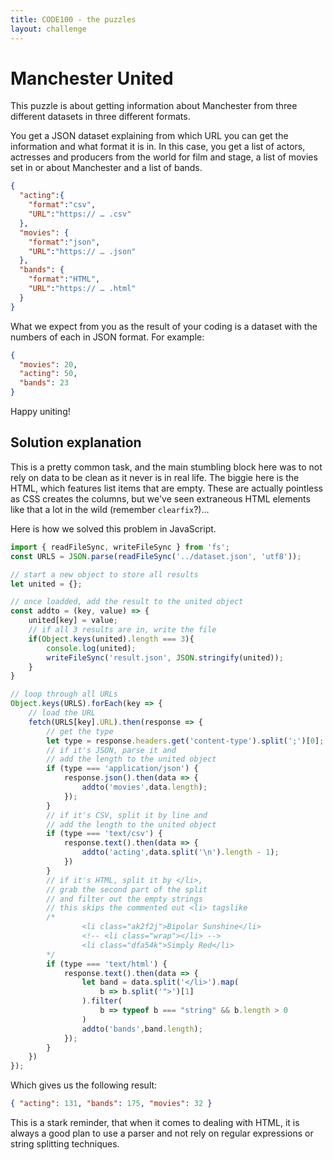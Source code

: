 ```yaml
---
title: CODE100 - the puzzles 
layout: challenge
---
```


# Manchester United

This puzzle is about getting information about Manchester from three different datasets in three different formats.

You get a JSON dataset explaining from which URL you can get the information and what format it is in. In this case, you get a list of actors, actresses and producers from the world for film and stage, a list of movies set in or about Manchester and a list of bands. 

```json
{
  "acting":{
    "format":"csv",
    "URL":"https:// … .csv"
  },
  "movies": {
    "format":"json",
    "URL":"https:// … .json"
  },
  "bands": {
    "format":"HTML",
    "URL":"https:// … .html"
  }
}  
```

What we expect from you as the result of your coding is a dataset with the numbers of each in JSON format. For example:

```json
{ 
  "movies": 20, 
  "acting": 50, 
  "bands": 23 
}
```

Happy uniting! 

<!-- details -->
<!-- summary -->
## Solution explanation
<!-- endsummary -->

This is a pretty common task, and the main stumbling block here was to not rely on data to be clean as it never is in real life. 
The biggie here is the HTML, which features list items that are empty. These are actually pointless as CSS creates the columns, but we've seen extraneous HTML elements like that a lot in the wild (remember `clearfix`?)…

Here is how we solved this problem in JavaScript. 

```javascript
import { readFileSync, writeFileSync } from 'fs';
const URLS = JSON.parse(readFileSync('../dataset.json', 'utf8'));

// start a new object to store all results
let united = {};

// once loadded, add the result to the united object
const addto = (key, value) => {
    united[key] = value;
    // if all 3 results are in, write the file
    if(Object.keys(united).length === 3){
        console.log(united);
        writeFileSync('result.json', JSON.stringify(united));
    }
}

// loop through all URLs
Object.keys(URLS).forEach(key => {
    // load the URL
    fetch(URLS[key].URL).then(response => {
        // get the type 
        let type = response.headers.get('content-type').split(';')[0];
        // if it's JSON, parse it and 
        // add the length to the united object
        if (type === 'application/json') {
            response.json().then(data => {
                addto('movies',data.length);
            });
        }
        // if it's CSV, split it by line and 
        // add the length to the united object
        if (type === 'text/csv') {
            response.text().then(data => {
                addto('acting',data.split('\n').length - 1);
            })
        }
        // if it's HTML, split it by </li>, 
        // grab the second part of the split
        // and filter out the empty strings
        // this skips the commented out <li> tagslike 
        /*
                <li class="ak2f2j">Bipolar Sunshine</li>
                <!-- <li class="wrap"></li> -->
                <li class="dfa54k">Simply Red</li>
        */
        if (type === 'text/html') {
            response.text().then(data => {
                let band = data.split('</li>').map(
                    b => b.split('">')[1]
                ).filter(
                    b => typeof b === "string" && b.length > 0
                )
                addto('bands',band.length);
            });
        } 
    })
});
```

Which gives us the following result:

```json
{ "acting": 131, "bands": 175, "movies": 32 }
```

This is a stark reminder, that when it comes to dealing with HTML, it is always a good plan to use a parser and not rely on regular expressions or string splitting techniques.

<!-- enddetails -->

